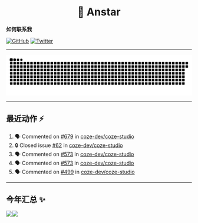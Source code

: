 <h1 align="center"> 👋   Anstar</h1>


**如何联系我**

[![GitHub](https://img.shields.io/badge/%40itsAnstar-4F4F4F???style=for-the-badge&logo=github&logoColor=FFFFFF&labelColor=000000)](https://github.com/itsAnstar/)
[![Twitter](https://img.shields.io/badge/%40itsAnstar-00BBFF???style=for-the-badge&logo=twitter&logoColor=FFFFFF&labelColor=00aaee)](https://twitter.com/itsAnstar)

---

<picture>
  <source media="(prefers-color-scheme: dark)" srcset="https://raw.githubusercontent.com/itsanstar/itsanstar/output/github-contribution-grid-snake-dark.svg">
  <source media="(prefers-color-scheme: light)" srcset="https://raw.githubusercontent.com/itsanstar/itsanstar/output/github-contribution-grid-snake.svg">
  <img alt="github contribution grid snake animation" src="https://raw.githubusercontent.com/itsanstar/itsanstar/output/github-contribution-grid-snake.svg">
</picture>


---

## 最近动作 :zap: 

<!--START_SECTION:activity-->
1. 🗣 Commented on [#679](https://github.com/coze-dev/coze-studio/issues/679#issuecomment-3173148613) in [coze-dev/coze-studio](https://github.com/coze-dev/coze-studio)
2. 🔒 Closed issue [#62](https://github.com/coze-dev/coze-studio/issues/62) in [coze-dev/coze-studio](https://github.com/coze-dev/coze-studio)
3. 🗣 Commented on [#573](https://github.com/coze-dev/coze-studio/issues/573#issuecomment-3155187483) in [coze-dev/coze-studio](https://github.com/coze-dev/coze-studio)
4. 🗣 Commented on [#573](https://github.com/coze-dev/coze-studio/issues/573#issuecomment-3155175758) in [coze-dev/coze-studio](https://github.com/coze-dev/coze-studio)
5. 🗣 Commented on [#499](https://github.com/coze-dev/coze-studio/issues/499#issuecomment-3146934117) in [coze-dev/coze-studio](https://github.com/coze-dev/coze-studio)
<!--END_SECTION:activity-->

---


## 今年汇总 ✨

<img align="" height="137px" src="https://github-readme-stats.vercel.app/api?username=itsanstar&hide_title=true&hide_border=true&show_icons=true&include_all_commits=true&line_height=21&bg_color=0,EC6C6C,FFD479,FFFC79,73FA79&theme=graywhite&locale=cn" /><img align="" height="137px" src="https://github-readme-stats.vercel.app/api/top-langs/?username=itsanstar&hide_title=true&hide_border=true&layout=compact&bg_color=0,73FA79,73FDFF,D783FF&theme=graywhite&locale=cn" />
